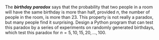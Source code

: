 The **_birthday paradox_** says that the probability that two people in a room
will have the same birthday is more than half, provided _n_, the number of
people in the room, is more than 23. This property is not really a paradox,
but many people find it surprising. Design a Python program that can test
this paradox by a series of experiments on randomly generated birthdays,
which test this paradox for $\mathit{n} = 5, 10, 15, 20, ..., 100$.
